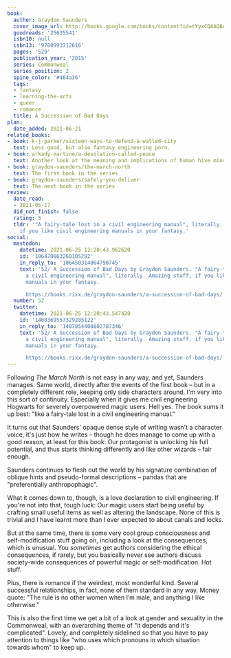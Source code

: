 ```yaml
---
book:
  author: Graydon Saunders
  cover_image_url: http://books.google.com/books/content?id=tYyxCQAAQBAJ&printsec=frontcover&img=1&zoom=1&edge=curl&source=gbs_api
  goodreads: '25635541'
  isbn10: null
  isbn13: '9780993712616'
  pages: '529'
  publication_year: '2015'
  series: Commonweal
  series_position: 2
  spine_color: '#464a36'
  tags:
  - fantasy
  - learning-the-arts
  - queer
  - romance
  title: A Succession of Bad Days
plan:
  date_added: 2021-06-21
related_books:
- book: k-j-parker/sixteen-ways-to-defend-a-walled-city
  text: Less good, but also fantasy engineering porn.
- book: arkady-martine/a-desolation-called-peace
  text: Another look at the meaning and implications of human hive minds.
- book: graydon-saunders/the-march-north
  text: The first book in the series
- book: graydon-saunders/safely-you-deliver
  text: The next book in the series
review:
  date_read:
  - 2021-05-17
  did_not_finish: false
  rating: 5
  tldr: '"A fairy-tale lost in a civil engineering manual", literally. Amazing stuff,
    if you like civil engineering manuals in your fantasy.'
social:
  mastodon:
    datetime: 2021-06-25 12:20:43.962620
    id: '106470863260105292'
    in_reply_to: '106450314064790745'
    text: '52/ A Succession of Bad Days by Graydon Saunders. "A fairy-tale lost in
      a civil engineering manual", literally. Amazing stuff, if you like civil engineering
      manuals in your fantasy.

      https://books.rixx.de/graydon-saunders/a-succession-of-bad-days/ #rixxReads'
  number: 52
  twitter:
    datetime: 2021-06-25 12:20:43.547420
    id: '1408369557329285122'
    in_reply_to: '1407054408802787346'
    text: '52/ A Succession of Bad Days by Graydon Saunders. "A fairy-tale lost in
      a civil engineering manual", literally. Amazing stuff, if you like civil engineering
      manuals in your fantasy.

      https://books.rixx.de/graydon-saunders/a-succession-of-bad-days/'
---
```


Following *The March North* is not easy in any way, and yet, Saunders manages. Same world, directly after the events of
the first book – but in a completely different role, keeping only side characters around. I'm very into this sort of
continuity. Especially when it gives me civil engineering Hogwarts for severely overpowered magic users. Hell yes.
The book sums it up best: "like a fairy-tale lost in a civil engineering manual."

It turns out that Saunders' opaque dense style of writing wasn't a character voice, it's just how he writes – though he
does manage to come up with a good reason, at least for this book: Our protagonist is unlocking his full potential, and
thus starts thinking differently and like other wizards – fair enough.

Saunders continues to flesh out the world by his signature combination of oblique hints and pseudo-formal descriptions –
pandas that are "preferentially anthropophagic".

What it comes down to, though, is a love declaration to civil engineering. If you're not into that, tough luck: Our
magic users start being useful by crafting small useful items as well as altering the landscape. None of this is trivial
and I have learnt more than I ever expected to about canals and locks.

But at the same time, there is some very cool group consciousness and self-modification stuff going on, including a look
at the consequences, which is unusual. You *sometimes* get authors considering the ethical consequences, if rarely, but
you basically never see authors discuss society-wide consequences of powerful magic or self-modification. Hot stuff.

Plus, there is romance if the weirdest, most wonderful kind. Several successful relationships, in fact, none of them
standard in any way. Money quote: "The rule is no other women when I’m male, and anything I like otherwise."

This is also the first time we get a bit of a look at gender and sexuality in the Commonweal, with an overarching theme
of "it depends and it's complicated". Lovely, and completely sidelined so that you have to pay attention to things like
"who uses which pronouns in which situation towards whom" to keep up.
